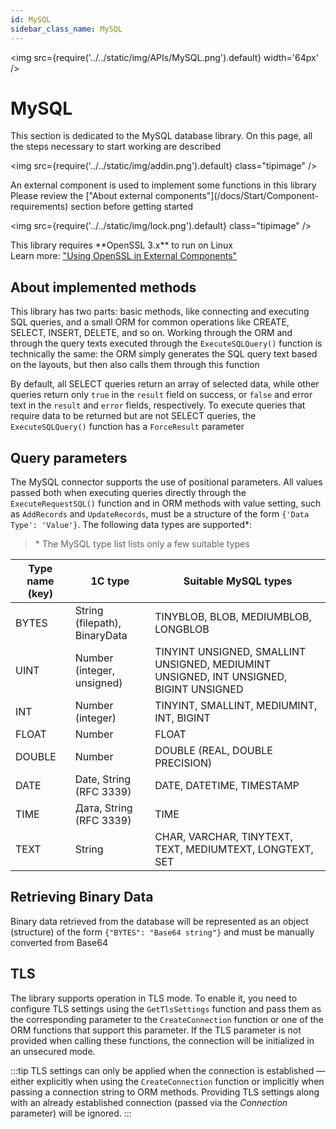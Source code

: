```yaml
---
id: MySQL
sidebar_class_name: MySQL
---
```


<img src={require('../../static/img/APIs/MySQL.png').default} width='64px' />

# MySQL

This section is dedicated to the MySQL database library. On this page, all the steps necessary to start working are described

<div class="theme-admonition theme-admonition-info admonition_node_modules-@docusaurus-theme-classic-lib-theme-Admonition-Layout-styles-module alert alert--info">

<img src={require('../../static/img/addin.png').default} class="tipimage" />
<div class="addin">An external component is used to implement some functions in this library<br/>
Please review the ["About external components"](/docs/Start/Component-requirements) section before getting started</div>
</div>


<div class="theme-admonition theme-admonition-caution admonition_node_modules-@docusaurus-theme-classic-lib-theme-Admonition-Layout-styles-module alert alert--warning">

<img src={require('../../static/img/lock.png').default} class="tipimage" />
<div class="addin">This library requires **OpenSSL 3.x** to run on Linux <br/>
Learn more: <a href="/docs/Start/Component-requirements#openssl" class="orangelink">"Using OpenSSL in External Components"</a></div>
</div>

## About implemented methods

This library has two parts: basic methods, like connecting and executing SQL queries, and a small ORM for common operations like CREATE, SELECT, INSERT, DELETE, and so on. Working through the ORM and through the query texts executed through the `ExecuteSQLQuery()` function is technically the same: the ORM simply generates the SQL query text based on the layouts, but then also calls them through this function

By default, all SELECT queries return an array of selected data, while other queries return only `true` in the `result` field on success, or `false` and error text in the `result` and `error` fields, respectively. To execute queries that require data to be returned but are not SELECT queries, the `ExecuteSQLQuery()` function has a `ForceResult` parameter

## Query parameters

The MySQL connector supports the use of positional parameters. All values passed both when executing queries directly through the `ExecuteRequestSQL()` function and in ORM methods with value setting, such as `AddRecords` and `UpdateRecords`, must be a structure of the form `{'Data Type': 'Value'}`. The following data types are supported\*:

> \* The MySQL type list lists only a few suitable types

  | Type name (key) | 1C type | Suitable MySQL types |
  |-|-|-|
  | BYTES | String (filepath), BinaryData | TINYBLOB, BLOB, MEDIUMBLOB, LONGBLOB |
  | UINT | Number (integer, unsigned) | TINYINT UNSIGNED, SMALLINT UNSIGNED, MEDIUMINT UNSIGNED, INT UNSIGNED, BIGINT UNSIGNED |
  | INT | Number (integer) | TINYINT, SMALLINT, MEDIUMINT, INT, BIGINT  |
  | FLOAT | Number | FLOAT |
  | DOUBLE | Number | DOUBLE (REAL, DOUBLE PRECISION) |
  | DATE | Date, String (RFC 3339) | DATE, DATETIME, TIMESTAMP |
  | TIME | Дата, String (RFC 3339) | TIME |
  | TEXT | String | CHAR, VARCHAR, TINYTEXT, TEXT, MEDIUMTEXT, LONGTEXT, SET  |

## Retrieving Binary Data

Binary data retrieved from the database will be represented as an object (structure) of the form `{"BYTES": "Base64 string"}` and must be manually converted from Base64

## TLS

The library supports operation in TLS mode. To enable it, you need to configure TLS settings using the `GetTlsSettings` function and pass them as the corresponding parameter to the `CreateConnection` function or one of the ORM functions that support this parameter. If the TLS parameter is not provided when calling these functions, the connection will be initialized in an unsecured mode.

:::tip 
TLS settings can only be applied when the connection is established — either explicitly when using the `CreateConnection` function or implicitly when passing a connection string to ORM methods. Providing TLS settings along with an already established connection (passed via the *Connection* parameter) will be ignored. 
:::
